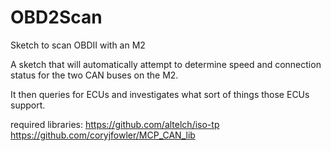 # OBD2Scan
Sketch to scan OBDII with an M2

A sketch that will automatically attempt to determine speed and connection status for the two CAN buses on the M2. 

It then queries for ECUs and investigates what sort of things those ECUs support.

required libraries:
https://github.com/altelch/iso-tp
https://github.com/coryjfowler/MCP_CAN_lib

